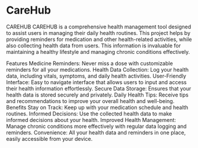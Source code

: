 # CareHub

CAREHUB
CAREHUB is a comprehensive health management tool designed to assist users in managing their daily health routines. This project helps by providing reminders for medication and other health-related activities, while also collecting health data from users. This information is invaluable for maintaining a healthy lifestyle and managing chronic conditions effectively.

Features
Medicine Reminders: Never miss a dose with customizable reminders for all your medications.
Health Data Collection: Log your health data, including vitals, symptoms, and daily health activities.
User-Friendly Interface: Easy to navigate interface that allows users to input and access their health information effortlessly.
Secure Data Storage: Ensures that your health data is stored securely and privately.
Daily Health Tips: Receive tips and recommendations to improve your overall health and well-being.
Benefits
Stay on Track: Keep up with your medication schedule and health routines.
Informed Decisions: Use the collected health data to make informed decisions about your health.
Improved Health Management: Manage chronic conditions more effectively with regular data logging and reminders.
Convenience: All your health data and reminders in one place, easily accessible from your device.
